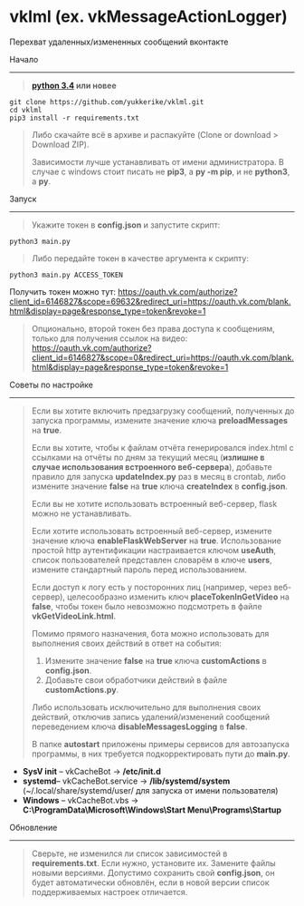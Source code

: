 # vklml (ex. vkMessageActionLogger)

Перехват удаленных/измененных сообщений вконтакте

Начало

------------
> **[python 3.4](https://python.org/) или новее**

    git clone https://github.com/yukkerike/vklml.git
    cd vklml
    pip3 install -r requirements.txt

> Либо скачайте всё в архиве и распакуйте (Clone or download > Download ZIP).
>
> Зависимости лучше устанавливать от имени администратора. В случае с windows стоит писать не __pip3__, а __py -m pip__, и не __python3__, а __py__.

Запуск

------------
> Укажите токен в __config.json__ и запустите скрипт:

    python3 main.py

> Либо передайте токен в качестве аргумента к скрипту:

    python3 main.py ACCESS_TOKEN

Получить токен можно тут: <https://oauth.vk.com/authorize?client_id=6146827&scope=69632&redirect_uri=https://oauth.vk.com/blank.html&display=page&response_type=token&revoke=1>
> Опционально, второй токен без права доступа к сообщениям, только для получения ссылок на видео: <https://oauth.vk.com/authorize?client_id=6146827&scope=0&redirect_uri=https://oauth.vk.com/blank.html&display=page&response_type=token&revoke=1>

Советы по настройке

------------
> Если вы хотите включить предзагрузку сообщений, полученных до запуска программы, измените значение ключа __preloadMessages__ на __true__.
>
> Если вы хотите, чтобы к файлам отчёта генерировался index.html с ссылками на отчёты по дням за текущий месяц (__излишне в случае использования встроенного веб-сервера__), добавьте правило для запуска __updateIndex.py__ раз в месяц в crontab, либо измените значение __false__ на __true__ ключа __createIndex__ в __config.json__.
>
> Если вы не хотите использовать встроенный веб-сервер, flask можно не устанавливать.
>
> Если хотите использовать встроенный веб-сервер, измените значение ключа __enableFlaskWebServer__ на __true__. Использование простой http аутентификации настраивается ключом __useAuth__, список пользователей представлен словарём в ключе __users__, измените стандартный пароль перед использованием.
>
> Если доступ к логу есть у посторонних лиц (например, через веб-сервер), целесообразно изменить ключ __placeTokenInGetVideo__ на __false__, чтобы токен было невозможно подсмотреть в файле __vkGetVideoLink.html__.
>
> Помимо прямого назначения, бота можно использовать для выполнения своих действий в ответ на события:
>
> 1. Измените значение __false__ на __true__ ключа __customActions__ в __config.json__.
> 1. Добавьте свои обработчики действий в файле __customActions.py__.
>
> Либо использовать исключительно для выполнения своих действий, отключив запись удалений/изменений сообщений переведением ключа __disableMessagesLogging__ в __false__.
>
> В папке __autostart__ приложены примеры сервисов для автозапуска программы, в них требуется подкорректировать пути до __main.py__.

* __SysV init__ – vkCacheBot -> __/etc/init.d__
* __systemd__– vkCacheBot.service -> __/lib/systemd/system__ (~/.local/share/systemd/user/ для запуска от имени пользователя)
* __Windows__ – vkCacheBot.vbs -> __C:\ProgramData\Microsoft\Windows\Start Menu\Programs\Startup__

Обновление

------------
> Сверьте, не изменился ли список зависимостей в __requirements.txt__. Если нужно, установите их. Замените файлы новыми версиями. Допустимо сохранить свой __config.json__, он будет автоматически обновлён, если в новой версии список поддерживаемых настроек отличается.
